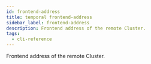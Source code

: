 ```yaml
---
id: frontend-address
title: temporal frontend-address
sidebar_label: frontend-address
description: Frontend address of the remote Cluster.
tags:
  - cli-reference
---
```


Frontend address of the remote Cluster.
